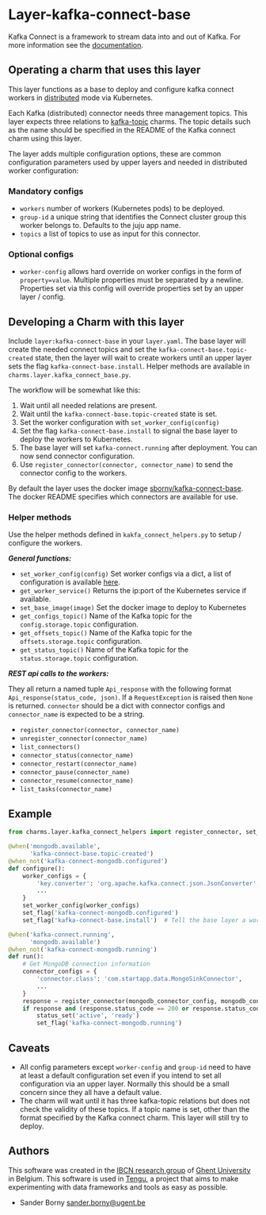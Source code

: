 # Layer-kafka-connect-base

Kafka Connect is a framework to stream data into and out of Kafka. For more information see the [documentation](https://docs.confluent.io/current/connect/concepts.html#concepts).

## Operating a charm that uses this layer
This layer functions as a base to deploy and configure kafka connect workers in [distributed](https://docs.confluent.io/current/connect/userguide.html#distributed-mode) mode via Kubernetes.

Each Kafka (distributed) connector needs three management topics. This layer expects three relations to [kafka-topic](https://github.com/tengu-team/layer-kafka-topic) charms. The topic details such as the name should be specified in the README of the Kafka connect charm using this layer.

The layer adds multiple configuration options, these are common configuration parameters used by upper layers and needed in distributed worker configuration:
### Mandatory configs
- `workers` number of workers (Kubernetes pods) to be deployed. 
- `group-id` a unique string that identifies the Connect cluster group this worker belongs to. Defaults to the juju app name.
- `topics` a list of topics to use as input for this connector.
### Optional configs
- `worker-config` allows hard override on worker configs in the form of `property=value`. Multiple properties must be separated by a newline. Properties set via this config will override properties set by an upper layer / config.

## Developing a Charm with this layer
Include `layer:kafka-connect-base` in your `layer.yaml`. The base layer will create the needed connect topics and set the `kafka-connect-base.topic-created` state, then the layer will wait to create workers until an upper layer sets the flag `kafka-connect-base.install`. Helper methods are available in `charms.layer.kafka_connect_base.py`.

The workflow will be somewhat like this:
1. Wait until all needed relations are present. 
2. Wait until the `kafka-connect-base.topic-created` state is set.
3. Set the worker configuration with `set_worker_config(config)`
4. Set the flag `kafka-connect-base.install` to signal the base layer to deploy the workers to Kubernetes.
5. The base layer will set `kafka-connect.running` after deployment. You can now send connector configuration.
6. Use `register_connector(connector, connector_name)` to send the connector config to the workers.

By default the layer uses the docker image [sborny/kafka-connect-base](https://hub.docker.com/r/sborny/kafka-connect-base/). The docker README specifies which connectors are available for use.

### Helper methods
 Use the helper methods defined in `kakfa_connect_helpers.py` to setup / configure the workers.

***General functions:***
 - `set_worker_config(config)`  Set worker configs via a dict, a list of configuration is available [here](https://docs.confluent.io/current/connect/allconfigs.html#connect-allconfigs).
 - `get_worker_service()` Returns the ip:port of the Kubernetes service if available.
 - `set_base_image(image)` Set the docker image to deploy to Kubernetes
 - `get_configs_topic()` Name of the Kafka topic for the `config.storage.topic` configuration.
 - `get_offsets_topic()` Name of the Kafka topic for the `offsets.storage.topic` configuration.
 - `get_status_topic()` Name of the Kafka topic for the `status.storage.topic` configuration.

 ***REST api calls to the workers:***
 
 They all return a named tuple `Api_response` with the following format `Api_response(status_code, json)`.  If a `RequestException` is raised then `None` is returned. `connector` should be a dict with connector configs and `connector_name` is expected to be a string.
 - `register_connector(connector, connector_name)`
 - `unregister_connector(connector_name)`
 - `list_connectors()`
 - `connector_status(connector_name)`
 - `connector_restart(connector_name)`
 - `connector_pause(connector_name)`
 - `connector_resume(connector_name)`
 - `list_tasks(connector_name)`

## Example
```python
from charms.layer.kafka_connect_helpers import register_connector, set_worker_config

@when('mongodb.available',
      'kafka-connect-base.topic-created')
@when_not('kafka-connect-mongodb.configured')
def configure():	
    worker_configs = {
        'key.converter': 'org.apache.kafka.connect.json.JsonConverter',
	    ...
    }
    set_worker_config(worker_configs)
    set_flag('kafka-connect-mongodb.configured')
    set_flag('kafka-connect-base.install')  # Tell the base layer a worker config is ready !

@when('kafka-connect.running',
      'mongodb.available')
@when_not('kafka-connect-mongodb.running')
def run():
    # Get MongoDB connection information
    connector_configs = {
        'connector.class': 'com.startapp.data.MongoSinkConnector',
        ...
    }
    response = register_connector(mongodb_connector_config, mongodb_connector_name)
    if response and (response.status_code == 200 or response.status_code == 201):
        status_set('active', 'ready')
        set_flag('kafka-connect-mongodb.running')  
```

## Caveats
- All config parameters except `worker-config` and `group-id` need to have at least a default configuration set even if you intend to set all configuration via an upper layer. Normally this should be a small concern since they all have a default value.
- The charm will wait until it has three kafka-topic relations but does not check the validity of these topics. If a topic name is set, other than the format specified by the Kafka connect charm. This layer will still try to deploy.

## Authors

This software was created in the [IBCN research group](https://www.ibcn.intec.ugent.be/) of [Ghent University](https://www.ugent.be/en) in Belgium. This software is used in [Tengu](https://tengu.io), a project that aims to make experimenting with data frameworks and tools as easy as possible.

 - Sander Borny <sander.borny@ugent.be>
